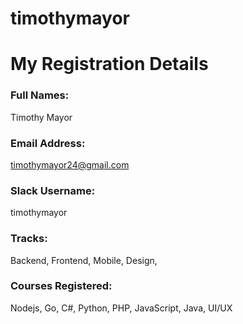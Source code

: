 # timothymayor

# My Registration Details
### Full Names: 
Timothy Mayor

### Email Address: 
timothymayor24@gmail.com

### Slack Username: 
timothymayor

### Tracks:
Backend, 
Frontend, 
Mobile, 
Design, 

### Courses Registered:
Nodejs, 
Go, 
C#, 
Python, 
PHP, 
JavaScript, 
Java, 
UI/UX

